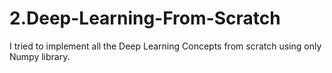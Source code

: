 # 2.Deep-Learning-From-Scratch
I tried to implement all the Deep Learning Concepts from scratch using only Numpy library. 
